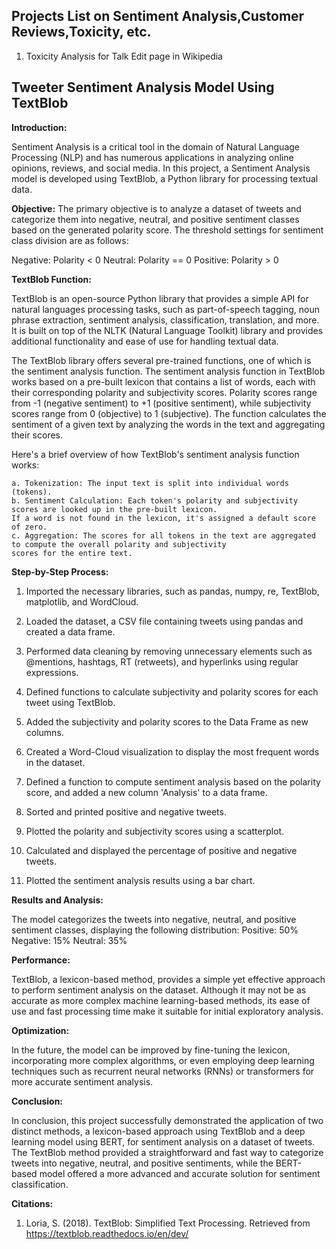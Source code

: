 ## Projects List on Sentiment Analysis,Customer Reviews,Toxicity, etc.

1. Toxicity Analysis for Talk Edit page in Wikipedia

## Tweeter Sentiment Analysis Model Using TextBlob

**Introduction:**

Sentiment Analysis is a critical tool in the domain of Natural Language Processing (NLP) and has numerous applications in analyzing online opinions,
reviews, and social media. In this project, a Sentiment Analysis model is developed using TextBlob, a Python library for processing textual data. 

**Objective:** The primary objective is to analyze a dataset of tweets and categorize them into negative, neutral, and positive sentiment classes
based on the generated polarity score. The threshold settings for sentiment class division are as follows:

Negative: Polarity < 0
Neutral: Polarity == 0
Positive: Polarity > 0

**TextBlob Function:**

TextBlob is an open-source Python library that provides a simple API for natural languages processing tasks, such as part-of-speech tagging,
noun phrase extraction, sentiment analysis, classification, translation, and more. It is built on top of the NLTK (Natural Language Toolkit)
library and provides additional functionality and ease of use for handling textual data.

The TextBlob library offers several pre-trained functions, one of which is the sentiment analysis function. The sentiment analysis function 
in TextBlob works based on a pre-built lexicon that contains a list of words, each with their corresponding polarity and subjectivity scores.
Polarity scores range from -1 (negative sentiment) to +1 (positive sentiment), while subjectivity scores range from 0 (objective) to 1 (subjective).
The function calculates the sentiment of a given text by analyzing the words in the text and aggregating their scores.

Here's a brief overview of how TextBlob's sentiment analysis function works:

    a. Tokenization: The input text is split into individual words (tokens).
    b. Sentiment Calculation: Each token's polarity and subjectivity scores are looked up in the pre-built lexicon.
    If a word is not found in the lexicon, it's assigned a default score of zero.
    c. Aggregation: The scores for all tokens in the text are aggregated to compute the overall polarity and subjectivity
    scores for the entire text.
    
**Step-by-Step Process:**

  1. Imported the necessary libraries, such as pandas, numpy, re, TextBlob, matplotlib, and WordCloud.
  
  2. Loaded the dataset, a CSV file containing tweets using pandas and created a data frame.
  
  3. Performed data cleaning by removing unnecessary elements such as @mentions, hashtags, RT (retweets), and hyperlinks using regular expressions.
  
  4. Defined functions to calculate subjectivity and polarity scores for each tweet using TextBlob.
  
  5. Added the subjectivity and polarity scores to the Data Frame as new columns.
  
  6. Created a Word-Cloud visualization to display the most frequent words in the dataset.
  
  7. Defined a function to compute sentiment analysis based on the polarity score, and added a new column 'Analysis' to a data frame.
  
  8. Sorted and printed positive and negative tweets.
  
  9. Plotted the polarity and subjectivity scores using a scatterplot.
  
  10. Calculated and displayed the percentage of positive and negative tweets.
  
  11. Plotted the sentiment analysis results using a bar chart.
  
**Results and Analysis:**

The model categorizes the tweets into negative, neutral, and positive sentiment classes, displaying the following distribution:
Positive: 50%
Negative: 15%
Neutral: 35%

**Performance:**

TextBlob, a lexicon-based method, provides a simple yet effective approach to perform sentiment analysis on the dataset. Although it may not 
be as accurate as more complex machine learning-based methods, its ease of use and fast processing time make it suitable for initial exploratory
analysis.

**Optimization:**

In the future, the model can be improved by fine-tuning the lexicon, incorporating more complex algorithms, or even employing deep learning
techniques such as recurrent neural networks (RNNs) or transformers for more accurate sentiment analysis.

**Conclusion:**

In conclusion, this project successfully demonstrated the application of two distinct methods, a lexicon-based approach using TextBlob and
a deep learning model using BERT, for sentiment analysis on a dataset of tweets. The TextBlob method provided a straightforward and fast way
to categorize tweets into negative, neutral, and positive sentiments, while the BERT-based model offered a more advanced and accurate solution
for sentiment classification.

**Citations:**

1. Loria, S. (2018). TextBlob: Simplified Text Processing. Retrieved from https://textblob.readthedocs.io/en/dev/
  
